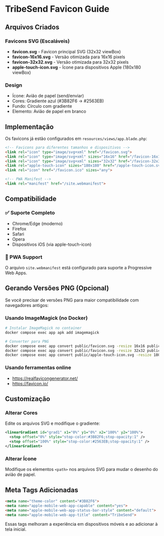 # TribeSend Favicon Guide

## Arquivos Criados

### Favicons SVG (Escaláveis)
- **favicon.svg** - Favicon principal SVG (32x32 viewBox)
- **favicon-16x16.svg** - Versão otimizada para 16x16 pixels
- **favicon-32x32.svg** - Versão otimizada para 32x32 pixels
- **apple-touch-icon.svg** - Ícone para dispositivos Apple (180x180 viewBox)

### Design
- Ícone: Avião de papel (send/enviar)
- Cores: Gradiente azul (#3B82F6 → #2563EB)
- Fundo: Círculo com gradiente
- Elemento: Avião de papel em branco

## Implementação

Os favicons já estão configurados em `resources/views/app.blade.php`:

```html
<!-- Favicons para diferentes tamanhos e dispositivos -->
<link rel="icon" type="image/svg+xml" href="/favicon.svg">
<link rel="icon" type="image/svg+xml" sizes="16x16" href="/favicon-16x16.svg">
<link rel="icon" type="image/svg+xml" sizes="32x32" href="/favicon-32x32.svg">
<link rel="apple-touch-icon" sizes="180x180" href="/apple-touch-icon.svg">
<link rel="icon" href="/favicon.ico" sizes="any">

<!-- PWA Manifest -->
<link rel="manifest" href="/site.webmanifest">
```

## Compatibilidade

### ✅ Suporte Completo
- Chrome/Edge (moderno)
- Firefox
- Safari
- Opera
- Dispositivos iOS (via apple-touch-icon)

### 📱 PWA Support
O arquivo `site.webmanifest` está configurado para suporte a Progressive Web Apps.

## Gerando Versões PNG (Opcional)

Se você precisar de versões PNG para maior compatibilidade com navegadores antigos:

### Usando ImageMagick (no Docker)
```bash
# Instalar ImageMagick no container
docker compose exec app apk add imagemagick

# Converter para PNG
docker compose exec app convert public/favicon.svg -resize 16x16 public/favicon-16x16.png
docker compose exec app convert public/favicon.svg -resize 32x32 public/favicon-32x32.png
docker compose exec app convert public/apple-touch-icon.svg -resize 180x180 public/apple-touch-icon.png
```

### Usando ferramentas online
- https://realfavicongenerator.net/
- https://favicon.io/

## Customização

### Alterar Cores
Edite os arquivos SVG e modifique o gradiente:

```xml
<linearGradient id="grad1" x1="0%" y1="0%" x2="100%" y2="100%">
  <stop offset="0%" style="stop-color:#3B82F6;stop-opacity:1" />
  <stop offset="100%" style="stop-color:#2563EB;stop-opacity:1" />
</linearGradient>
```

### Alterar Ícone
Modifique os elementos `<path>` nos arquivos SVG para mudar o desenho do avião de papel.

## Meta Tags Adicionadas

```html
<meta name="theme-color" content="#3B82F6">
<meta name="apple-mobile-web-app-capable" content="yes">
<meta name="apple-mobile-web-app-status-bar-style" content="default">
<meta name="apple-mobile-web-app-title" content="TribeSend">
```

Essas tags melhoram a experiência em dispositivos móveis e ao adicionar à tela inicial.

